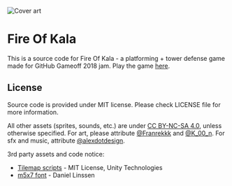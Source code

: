 ![Cover art](https://img.itch.zone/aW1nLzE2NzYzOTYuZ2lm/315x250%23c/MbGVPN.gif)

# Fire Of Kala

This is a source code for Fire Of Kala - a platforming + tower defense game made for GitHub Gameoff 2018 jam. Play the game [here](https://dario-zubovic.itch.io/kala).

## License
Source code is provided under MIT license. Please check LICENSE file for more information.

All other assets (sprites, sounds, etc.) are under [CC BY-NC-SA 4.0](https://creativecommons.org/licenses/by-nc-sa/4.0/), unless otherwise specified.
For art, please attribute [@Franrekkk](https://twitter.com/Franrekkk) and [@K_00_n](https://twitter.com/K_00_n). For sfx and music, attribute [@alexdotdesign](https://twitter.com/alexdotdesign).

3rd party assets and code notice:
* [Tilemap scripts](https://github.com/Unity-Technologies/2d-extras) - MIT License, Unity Technologies
* [m5x7 font](https://managore.itch.io/m5x7) - Daniel Linssen